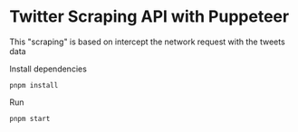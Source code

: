 # Twitter Scraping API with Puppeteer
This "scraping" is based on intercept the network request with the tweets data

Install dependencies

`pnpm install` 

Run

`pnpm start`
